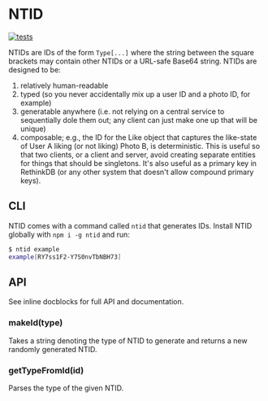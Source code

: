 # NTID

[![tests](https://github.com/expo/ntid/workflows/tests/badge.svg)](https://github.com/expo/ntid/actions?query=workflow%3Atests)

NTIDs are IDs of the form `Type[...]` where the string between the square brackets may contain other NTIDs or a URL-safe Base64 string. NTIDs are designed to be:

1. relatively human-readable
2. typed (so you never accidentally mix up a user ID and a photo ID, for example)
3. generatable anywhere (i.e. not relying on a central service to sequentially dole them out; any client can just make one up that will be unique)
4. composable; e.g., the ID for the Like object that captures the like-state of User A liking (or not liking) Photo B, is deterministic. This is useful so that two clients, or a client and server, avoid creating separate entities for things that should be singletons. It's also useful as a primary key in RethinkDB (or any other system that doesn't allow compound primary keys).

## CLI

NTID comes with a command called `ntid` that generates IDs. Install NTID globally with `npm i -g ntid` and run:

```sh
$ ntid example
example[RY7ss1F2-Y7S0nvTbNBH73]
```

## API

See inline docblocks for full API and documentation.

### makeId(type)

Takes a string denoting the type of NTID to generate and returns a new randomly generated NTID.

### getTypeFromId(id)

Parses the type of the given NTID.
